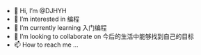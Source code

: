 - 👋 Hi, I’m @DJHYH
- 👀 I’m interested in 编程
- 🌱 I’m currently learning 入门编程
- 💞️ I’m looking to collaborate on 今后的生活中能够找到自己的目标
- 📫 How to reach me ...

<!---
DJHYH/DJHYH is a ✨ special ✨ repository because its `README.md` (this file) appears on your GitHub profile.
You can click the Preview link to take a look at your changes.
--->
